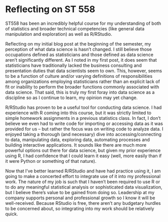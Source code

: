 # Reflecting on ST 558

ST558 has been an incredibly helpful course for my understanding of both of statistics and broader technical competencies (like general data manipulation and exploration) as well as R/RStudio. 

Reflecting on my initial blog post at the beginning of the semester, my perception of what data science is hasn’t changed. I still believe those occupations defined as statisticians and those defined as data science aren’t significantly different. As I noted in my first post, it does seem that statisticians have traditionally lacked the business consulting and presentation duties that data scientists seem to own. This, however, seems to be a function of culture and/or varying definitions of responsibilities among organizations employing statisticians rather than an explicit lack of fit or inability to perform the broader functions commonly associated with data science. That said, this is truly my first foray into data science as a discipline so as I continue to learn, my opinion may yet change. 

R/RStudio has proven to be a useful tool for conducting data science. I had experience with R coming into this course, but it was strictly limited to simple homework assignments in a previous statistics class. In fact, I don’t believe we even had to write code for importing or accessing data as it was provided for us – but rather the focus was on writing code to analyze data. I enjoyed taking a thorough (and necessary) dive into accessing/connecting to data, manipulating data, exploring data, automating processes and building interactive applications. It sounds like there are much more powerful options out there for data science, but given my prior experience using R, I had confidence that I could learn it easy (well, more easily than if it were Python or something of that nature). 

Now that I’ve better learned R/RStudio and have had practice using it, I am going to make a concerted effort to integrate use of it into my professional work. The nature of my job is such that I haven’t been required to use R or to do any meaningful statistical analysis or sophisticated data visualization, but I believe there’s value to be gained from doing so. Leadership at my company supports personal and professional growth so I know it will be well-received. Because RStudio is free, there aren’t any budgetary hurdles to be concerned about, so integrating into my work should be relatively quick.
